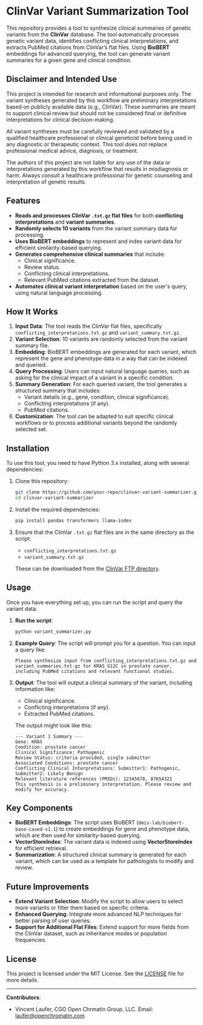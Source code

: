 # ClinVar Variant Summarization Tool

This repository provides a tool to synthesize clinical summaries of genetic variants from the **ClinVar** database. The tool automatically processes genetic variant data, identifies conflicting clinical interpretations, and extracts PubMed citations from ClinVar’s flat files. Using **BioBERT** embeddings for advanced querying, the tool can generate variant summaries for a given gene and clinical condition.

## Disclaimer and Intended Use
This project is intended for research and informational purposes only. The variant syntheses generated by this workflow are preliminary interpretations based on publicly available data (e.g., ClinVar). These summaries are meant to support clinical review but should not be considered final or definitive interpretations for clinical decision-making.

All variant syntheses must be carefully reviewed and validated by a qualified healthcare professional or clinical geneticist before being used in any diagnostic or therapeutic context. This tool does not replace professional medical advice, diagnosis, or treatment.

The authors of this project are not liable for any use of the data or interpretations generated by this workflow that results in misdiagnosis or harm. Always consult a healthcare professional for genetic counseling and interpretation of genetic results.


## Features

- **Reads and processes ClinVar `.txt.gz` flat files** for both **conflicting interpretations** and **variant summaries**.
- **Randomly selects 10 variants** from the variant summary data for processing.
- **Uses BioBERT embeddings** to represent and index variant data for efficient similarity-based querying.
- **Generates comprehensive clinical summaries** that include:
  - Clinical significance.
  - Review status.
  - Conflicting clinical interpretations.
  - Relevant PubMed citations extracted from the dataset.
- **Automates clinical variant interpretation** based on the user's query, using natural language processing.

## How It Works

1. **Input Data**: The tool reads the ClinVar flat files, specifically `conflicting_interpretations.txt.gz` and `variant_summary.txt.gz`.
2. **Variant Selection**: 10 variants are randomly selected from the variant summary file.
3. **Embedding**: BioBERT embeddings are generated for each variant, which represent the gene and phenotype data in a way that can be indexed and queried.
4. **Query Processing**: Users can input natural language queries, such as asking for the clinical impact of a variant in a specific condition.
5. **Summary Generation**: For each queried variant, the tool generates a structured summary that includes:
   - Variant details (e.g., gene, condition, clinical significance).
   - Conflicting interpretations (if any).
   - PubMed citations.
6. **Customization**: The tool can be adapted to suit specific clinical workflows or to process additional variants beyond the randomly selected set.

## Installation

To use this tool, you need to have Python 3.x installed, along with several dependencies:

1. Clone this repository:
    ```bash
    git clone https://github.com/your-repo/clinvar-variant-summarizer.git
    cd clinvar-variant-summarizer
    ```

2. Install the required dependencies:
    ```bash
    pip install pandas transformers llama-index
    ```

3. Ensure that the ClinVar `.txt.gz` flat files are in the same directory as the script:
    - `conflicting_interpretations.txt.gz`
    - `variant_summary.txt.gz`
    
   These can be downloaded from the [ClinVar FTP directory](https://ftp.ncbi.nlm.nih.gov/pub/clinvar/tab_delimited/).

## Usage

Once you have everything set up, you can run the script and query the variant data.

1. **Run the script**:
    ```bash
    python variant_summarizer.py
    ```

2. **Example Query**:
    The script will prompt you for a question. You can input a query like:
    ```text
    Please synthesize input from conflicting_interpretations.txt.gz and variant_summaries.txt.gz for KRAS G12C in prostate cancer, including PubMed citations and relevant functional studies.
    ```

3. **Output**:
    The tool will output a clinical summary of the variant, including information like:
    - Clinical significance.
    - Conflicting interpretations (if any).
    - Extracted PubMed citations.

    The output might look like this:
    ```text
    --- Variant 1 Summary ---
    Gene: KRAS
    Condition: prostate cancer
    Clinical Significance: Pathogenic
    Review Status: criteria provided, single submitter
    Associated Conditions: prostate cancer
    Conflicting Clinical Interpretations: Submitter1: Pathogenic, Submitter2: Likely Benign
    Relevant literature references (PMIDs): 12345678, 87654321
    This synthesis is a preliminary interpretation. Please review and modify for accuracy.
    ```

## Key Components

- **BioBERT Embeddings**: The script uses BioBERT (`dmis-lab/biobert-base-cased-v1.1`) to create embeddings for gene and phenotype data, which are then used for similarity-based querying.
- **VectorStoreIndex**: The variant data is indexed using **VectorStoreIndex** for efficient retrieval.
- **Summarization**: A structured clinical summary is generated for each variant, which can be used as a template for pathologists to modify and review.

## Future Improvements

- **Extend Variant Selection**: Modify the script to allow users to select more variants or filter them based on specific criteria.
- **Enhanced Querying**: Integrate more advanced NLP techniques for better parsing of user queries.
- **Support for Additional Flat Files**: Extend support for more fields from the ClinVar dataset, such as inheritance modes or population frequencies.

## License

This project is licensed under the MIT License. See the [LICENSE](LICENSE) file for more details.

---

**Contributors**:  
- Vincent Laufer, CGO Open Chrmatin Group, LLC. Email: laufer@openchromatin.com
